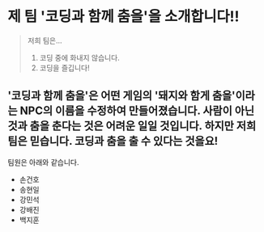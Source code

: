 제 팀 '코딩과 함께 춤을'을 소개합니다!!
====================================

>저희 팀은...
> 1. 코딩 중에 화내지 않습니다.
> 2. 코딩을 즐깁니다!

'코딩과 함께 춤을'은 어떤 게임의 '돼지와 함게 춤을'이라는 NPC의 이름을 수정하여 만들어졌습니다. 사람이 아닌 것과 춤을 춘다는 것은 어려운 일일 것입니다. 하지만 저희 팀은 믿습니다. 코딩과 춤을 출 수 있다는 것을요!
--------------------------------------------------------------------------------------------------

팀원은 아래와 같습니다.
+ 손건호
+ 송현일
+ 강민석
+ 강배진
+ 백지훈



